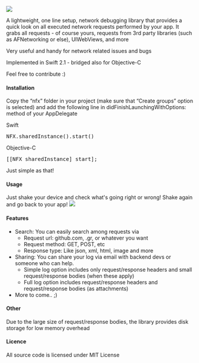 ![](https://raw.githubusercontent.com/kasketis/netfox/master/assets/netfox_logo.png)

A lightweight, one line setup, network debugging library that provides a quick look on all executed network requests performed by your app.
It grabs all requests - of course yours, requests from 3rd party libraries (such as AFNetworking or else), UIWebViews, and more

Very useful and handy for network related issues and bugs

Implemented in Swift 2.1 - bridged also for Objective-C

Feel free to contribute :)

#### Installation

Copy the “nfx” folder in your project (make sure that “Create groups” option is selected) and add the following line in didFinishLaunchingWithOptions: method of your AppDelegate

Swift
<pre>
NFX.sharedInstance().start()
</pre>

Objective-C
<pre>
[[NFX sharedInstance] start];
</pre>

Just simple as that!

#### Usage 

Just shake your device and check what's going right or wrong! 
Shake again and go back to your app! 
![](https://raw.githubusercontent.com/kasketis/netfox/master/assets/shake.png)

#### Features

- Search: You can easily search among requests via
	- Request url: github.com, .gr, or whatever you want
	- Request method: GET, POST, etc
	- Response type: Like json, xml, html, image and more 
- Sharing: You can share your log via email with backend devs or someone who can help.
	- Simple log option includes only request/response headers and small request/response bodies (when these apply)
	- Full log option includes request/response headers and request/response bodies (as attachments)
- More to come.. ;)

#### Other

Due to the large size of request/response bodies, the library provides disk storage for low memory overhead

#### Licence

All source code is licensed under MIT License

